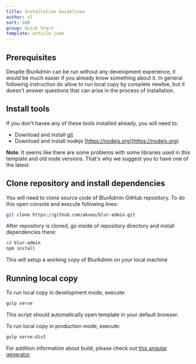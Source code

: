 ```yaml
---
title: Installation Guidelines
author: vl
sort: 500
group: Quick Start
template: article.jade
---
```


## Prerequisites

Despite BlurAdmin can be run without any development experience, it would be much easier if you already know something about it. In general following instruction do allow to run local copy by complete newbie, but it doesn't answer questions that can arise in the process of installation.

## Install tools

If you don't havee any of these tools installed already, you will need to:
* Download and install [git](https://git-scm.com/)
* Download and install nodejs [https://nodejs.org](https://nodejs.org)

**Note**: It seems like there are some problems with some libraries used in this template and old node versions. That's why we suggest you to have one of the latest.

## Clone repository and install dependencies

You will need to clone source code of BlurAdmin GitHub repository. To do this open console and execute following lines:
```bash
git clone https://github.com/akveo/blur-admin.git
```
After repository is cloned, go inside of repository directory and install dependencies there:
```bash
cd blur-admin
npm install
```
This will setup a working copy of BlurAdmin on your local machine

## Running local copy

To run local copy in development mode, execute:
```bash
gulp serve
```
This script should automatically open template in your default browser.

To run local copy in production mode, execute:
```bash
gulp serve:dist
```
For addition information about build, please check out [this angular generator](https://github.com/Swiip/generator-gulp-angular)
